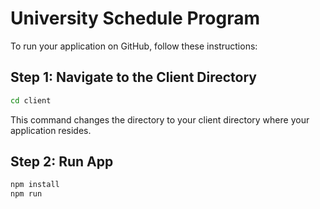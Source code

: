 # University Schedule Program

To run your application on GitHub, follow these instructions:

## Step 1: Navigate to the Client Directory

```bash
cd client
```

This command changes the directory to your client directory where your application resides.

## Step 2: Run App

```bash
npm install
npm run
```
